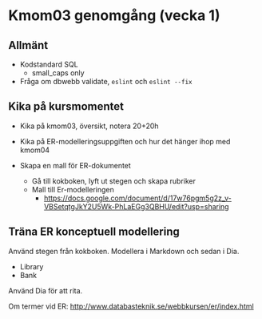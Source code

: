 Kmom03 genomgång (vecka 1)
=========================

Allmänt
-------------------------

* Kodstandard SQL
    * small_caps only
* Fråga om dbwebb validate, `eslint` och `eslint --fix`


Kika på kursmomentet
-------------------------

* Kika på kmom03, översikt, notera 20+20h
* Kika på ER-modelleringsuppgiften och hur det hänger ihop med kmom04

* Skapa en mall för ER-dokumentet
    * Gå till kokboken, lyft ut stegen och skapa rubriker
    * Mall till Er-modelleringen
        * https://docs.google.com/document/d/17w76pgm5g2z_v-VBSetqtgJkY2U5Wk-PhLaEGg3QBHU/edit?usp=sharing


Träna ER konceptuell modellering
-------------------------

Använd stegen från kokboken. Modellera i Markdown och sedan i Dia.

* Library
* Bank

Använd Dia för att rita.

Om termer vid ER: http://www.databasteknik.se/webbkursen/er/index.html


<!--
Exempel från en tenta
-------------------------

Använd tenta och modellera den.

* https://dbwebb.se/kurser/databas-v2/kmom10/tentamen/vaccin

Rita konceptuell modell i Dia.

Översätt till logisk modell/tabeller.

Implementera delar av databasen.

Fokusera på hur man kan lösa en N:M förhållande i databasen.

* Använd PRIMARY KEY.
* Använd FOREIGN KEY.
* Visa INNER/OUTER JOIN.


